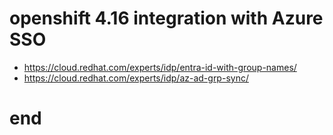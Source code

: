 # openshift 4.16 integration with Azure SSO

- https://cloud.redhat.com/experts/idp/entra-id-with-group-names/
- https://cloud.redhat.com/experts/idp/az-ad-grp-sync/

# end